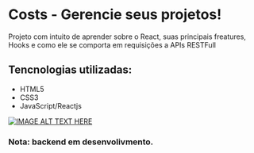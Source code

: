 # Costs - Gerencie seus projetos!

<p>Projeto com intuito de aprender sobre o React, suas principais freatures, Hooks e como ele se comporta em requisições a APIs RESTFull</p>

## Tencnologias utilizadas:
<ul>
    <li>HTML5</li>
    <li>CSS3</li>
    <li>JavaScript/Reactjs</li>
</ul>

[![IMAGE ALT TEXT HERE](https://img.youtube.com/vi/E-I3PMCMUNg/0.jpg)](https://www.youtube.com/watch?v=E-I3PMCMUNg)

### Nota: backend em desenvolivmento.
